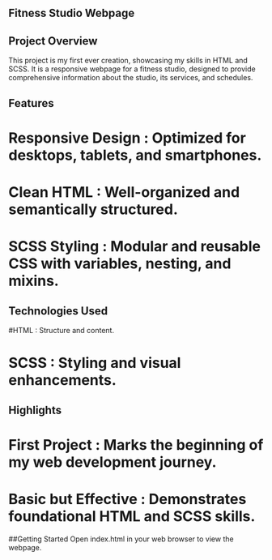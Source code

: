 


## Fitness Studio Webpage


## Project Overview
This project is my first ever creation, showcasing my skills in HTML and SCSS. It is a responsive webpage for a fitness studio, designed to provide comprehensive information about the studio, its services, and schedules.

## Features
# Responsive Design : Optimized for desktops, tablets, and smartphones.
# Clean HTML : Well-organized and semantically structured.
# SCSS Styling : Modular and reusable CSS with variables, nesting, and mixins.

## Technologies Used
#HTML : Structure and content.
# SCSS : Styling and visual enhancements.

## Highlights
# First Project : Marks the beginning of my web development journey.
# Basic but Effective : Demonstrates foundational HTML and SCSS skills.

##Getting Started
Open index.html in your web browser to view the webpage.
